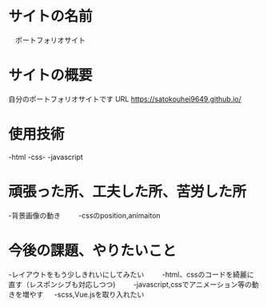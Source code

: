 # サイトの名前
　ポートフォリオサイト
# サイトの概要
自分のポートフォリオサイトです
URL https://satokouhei9649.github.io/
# 使用技術
  -html 
  -css- 
  -javascript 
# 頑張った所、工夫した所、苦労した所
  -背景画像の動き 　　
  -cssのposition,animaiton 
# 今後の課題、やりたいこと
  -レイアウトをもう少しきれいにしてみたい 　　
  -html、cssのコードを綺麗に直す（レスポンシブも対応しつつ) 　　
  -javascript,cssでアニメーション等の動きを増やす 　
  -scss,Vue.jsを取り入れたい  
